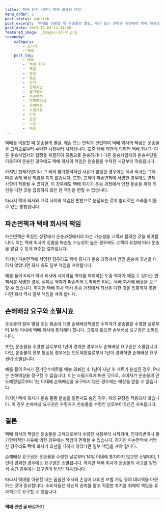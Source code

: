 ```yaml
---
title: '택배 인수 시부터 택배 회사의 책임'
menu_order: 1
post_status: publish
post_excerpt: '택배를 이용할 때 운송물의 멸실, 훼손 또는 연착과 관련하여 택배 회사의 책임은 운송물을 고객으로부터 수탁한 시점부터 시작됩니다. 표준 택배 약관에 의하면 택배 회사가 다른 운송사업자와 협정을 체결하여 공동으로 운송하거나 다른 운송사업자의 운송수단을 이용하여 운송한 경우에도 택배 회사의 책임은 운송물을 수탁한 시점부터 적용됩니다.'
post_date: 2023-12-04 12:34:58
featured_image: _images/소비자.png
taxonomy:
    category:
        - 소비자
        - 택배
    post_tag:
        - 택배
        -  택배 회사
        -  책임
        -  멸실
        -  훼손
        -  연착
        -  천재지변
        -  불가항력
        -  파손면책
        -  면책확약서
        -  손해배상
        -  소멸시효
        -  인수
        -  송장
        -  보상
        -  배송
---
```



택배를 이용할 때 운송물의 멸실, 훼손 또는 연착과 관련하여 택배 회사의 책임은 운송물을 고객으로부터 수탁한 시점부터 시작됩니다. 표준 택배 약관에 의하면 택배 회사가 다른 운송사업자와 협정을 체결하여 공동으로 운송하거나 다른 운송사업자의 운송수단을 이용하여 운송한 경우에도 택배 회사의 책임은 운송물을 수탁한 시점부터 적용됩니다.

하지만 천재지변이나 그 외의 불가항력적인 사유가 발생한 경우에는 택배 회사는 그에 따른 손해 배상 책임을 지지 않습니다. 또한, 고객이 파손면책에 서명한 경우에도 면책 사항이 적용될 수 있지만, 이 경우에도 택배 회사가 운송 과정에서 안전 운송을 위해 최선을 다한 것을 입증하지 않은 한 책임을 면할 수 없습니다.

따라서 택배 회사와 고객 사이의 책임은 반반으로 분담되는 것이 합리적인 조화를 이룰 수 있는 방법입니다.

## 파손면책과 택배 회사의 책임

파손면책은 특정한 상황에서 운송과정에서의 파손 가능성을 고객과 합의한 것을 의미합니다. 이는 택배 회사가 상품을 파손될 가능성이 높은 경우에도 고객의 요청에 따라 운송을 맡길 수 있게 해주는 절차입니다.

하지만 파손면책에 서명한 경우라도 택배 회사가 운송 과정에서 안전 운송에 최선을 다하지 않았다면 회사 측도 일부 책임을 져야합니다.

예를 들어 K씨가 택배 회사에 서예작품 액자를 의뢰하는 도중 액자가 깨질 수 있다는 면책서를 서명한 경우, 실제로 액자가 파손되어 도착하면 K씨는 택배 회사에 배상을 요구할 수 있습니다. 하지만 택배 회사 역시 운송 과정에서 최선을 다한 것을 입증하지 못한다면 회사 역시 일부 책임을 져야 합니다.

## 손해배상 요구와 소멸시효

운송물의 일부 멸실 또는 훼손에 대한 손해배상책임은 수익자가 운송물을 수령한 날로부터 14일 이내에 택배 회사에 통지해야 합니다. 그렇지 않으면 손해배상 요구권은 소멸됩니다.

또한, 운송물을 수령한 날로부터 1년이 경과한 경우에도 손해배상 요구권은 소멸됩니다. 다만, 운송물이 전부 멸실된 경우에는 인도예정일로부터 1년이 경과하면 손해배상 요구권이 소멸됩니다.

예를 들어 P씨가 전기온수매트를 배송 의뢰한 후 1년이 지난 후 매트가 분실된 경우, P씨는 손해배상을 청구할 수 없습니다. 이는 소멸시효에 따른 것으로, 소비자가 운송물의 인도예정일로부터 1년 이내에 손해배상을 요구하지 않은 경우에는 배상을 받을 수 없습니다.

하지만 택배 회사가 운송 물품 분실을 알면서도 숨긴 경우, 위의 규정은 적용되지 않습니다. 이 경우 손해배상 요구권은 수령자가 운송물을 수령한 날로부터 5년간 지속됩니다.

## 결론

택배 회사의 책임은 운송물을 고객으로부터 수령한 시점부터 시작되며, 천재지변이나 불가항력적인 사유에 의한 경우에는 책임이 면제될 수 있습니다. 하지만 파손면책에 서명한 경우라도 택배 회사가 최선을 다하지 않았다면 일부 책임을 져야 합니다.

손해배상 요구권은 운송물을 수령한 날로부터 14일 이내에 통지하지 않으면 소멸되며, 1년이 경과한 경우에도 요구권은 소멸됩니다. 하지만 택배 회사가 운송물의 사고를 알면서 숨긴 경우에는 요구권이 5년간 지속됩니다.

따라서 택배를 이용할 때는 꼼꼼한 조사와 손실에 대비한 보험 가입 등의 대비책을 마련하는 것이 중요합니다. 소비자들은 자신의 권리를 알고 적절한 조치를 취해야 책임을 효과적으로 요구할 수 있습니다.
<!-- wp:separator -->
<hr class="wp-block-separator has-alpha-channel-opacity"/>
<!-- /wp:separator -->

<!-- wp:group {"backgroundColor":"base","layout":{"type":"constrained"}} -->
<div class="wp-block-group has-base-background-color has-background"><!-- wp:paragraph {"align":"center","fontSize":"medium"} -->
<p class="has-text-align-center has-large-font-size"><strong>택배 관련 글 바로가기</strong></p>
<!-- /wp:paragraph -->


<!-- wp:latest-posts
{"categories":[{"id":31319,"count":19,"description":"","link":"https://uknowlaw.com/category/%ed%83%9d%eb%b0%b0/","name":"택배","slug":"택배","taxonomy":"category","parent":0,"meta":[],"_links":{"self":[{"href":"https://uknowlaw.com/wp-json/wp/v2/categories/31319"}],"collection":[{"href":"https://uknowlaw.com/wp-json/wp/v2/categories"}],"about":[{"href":"https://uknowlaw.com/wp-json/wp/v2/taxonomies/category"}],"wp:post_type":[{"href":"https://uknowlaw.com/wp-json/wp/v2/posts?categories=31319"}],"curies":[{"name":"wp","href":"https://api.w.org/{rel}","templated":true}]}}],"postsToShow":100,"excerptLength":28,"postLayout":"grid","columns":2,"featuredImageAlign":"left","featuredImageSizeSlug":"large","fontSize":"small"} /--></div>
<!-- /wp:group -->